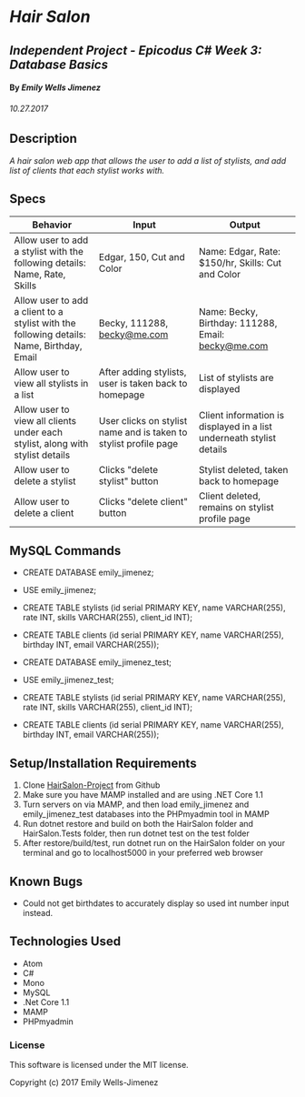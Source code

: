 
# _Hair Salon_

## _Independent Project - Epicodus C# Week 3: Database Basics_

#### By _Emily Wells Jimenez_

###### _10.27.2017_

## Description

_A hair salon web app that allows the user to add a list of stylists, and add list of clients that each stylist works with._


## Specs

| Behavior  |  Input | Output  |
|---|---|---|
| Allow user to add a stylist with the following details: Name, Rate, Skills | Edgar, 150, Cut and Color  | Name: Edgar, Rate: $150/hr, Skills: Cut and Color  |
| Allow user to add a client to a stylist with the following details: Name, Birthday, Email  | Becky, 111288, becky@me.com  | Name: Becky, Birthday: 111288, Email: becky@me.com  |
| Allow user to view all stylists in a list  | After adding stylists, user is taken back to homepage  | List of stylists are displayed  |
| Allow user to view all clients under each stylist, along with stylist details | User clicks on stylist name and is taken to stylist profile page  | Client information is displayed in a list underneath stylist details  |
| Allow user to delete a stylist  | Clicks "delete stylist" button | Stylist deleted, taken back to homepage  |
| Allow user to delete a client  | Clicks "delete client" button | Client deleted, remains on stylist profile page  |



## MySQL Commands

- CREATE DATABASE emily_jimenez;
- USE emily_jimenez;
- CREATE TABLE stylists (id serial PRIMARY KEY, name VARCHAR(255), rate INT, skills VARCHAR(255), client_id INT);
- CREATE TABLE clients (id serial PRIMARY KEY, name VARCHAR(255), birthday INT, email VARCHAR(255));

- CREATE DATABASE emily_jimenez_test;
- USE emily_jimenez_test;
- CREATE TABLE stylists (id serial PRIMARY KEY, name VARCHAR(255), rate INT, skills VARCHAR(255), client_id INT);
- CREATE TABLE clients (id serial PRIMARY KEY, name VARCHAR(255), birthday INT, email VARCHAR(255));

## Setup/Installation Requirements

1. Clone [HairSalon-Project](https://github.com/emilyjimenez/HairSalon-Project) from Github
2. Make sure you have MAMP installed and are using .NET Core 1.1
3. Turn servers on via MAMP, and then load emily_jimenez and emily_jimenez_test databases into the PHPmyadmin tool in MAMP
4. Run dotnet restore and build on both the HairSalon folder and HairSalon.Tests folder, then run dotnet test on the test folder
5. After restore/build/test, run dotnet run on the HairSalon folder on your terminal and go to localhost5000 in your preferred web browser

## Known Bugs

* Could not get birthdates to accurately display so used int number input instead.

## Technologies Used

* Atom
* C#
* Mono
* MySQL
* .Net Core 1.1
* MAMP
* PHPmyadmin

### License

This software is licensed under the MIT license.

Copyright (c) 2017 Emily Wells-Jimenez
